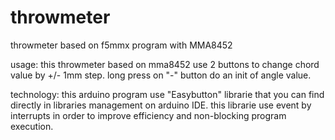 # throwmeter
throwmeter based on f5mmx program with MMA8452 

usage:
this throwmeter based on mma8452 use 2 buttons to change chord value by +/- 1mm step.
long press on "-" button do an init of angle value.

technology:
this arduino program use "Easybutton" librarie that you can find directly in libraries management on arduino IDE.
this librarie use event by interrupts in order to improve efficiency and non-blocking program execution.

